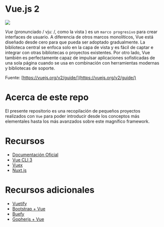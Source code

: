 # Vue.js 2

![](http://tutorialesenpdf.com/wp-content/uploads/2018/05/vuejs-tutorial-pdf.jpg)


*Vue* (pronunciado / vjuː /, como la vista ) es un `marco progresivo` para crear interfaces de usuario. A diferencia de otros marcos monolíticos, Vue está diseñado desde cero para que pueda ser adoptado gradualmente. La biblioteca central se enfoca solo en la capa de vista y es fácil de captar e integrar con otras bibliotecas o proyectos existentes. Por otro lado, Vue también es perfectamente capaz de impulsar aplicaciones sofisticadas de una sola página cuando se usa en combinación con herramientas modernas y bibliotecas de soporte.

Fuente: [https://vuejs.org/v2/guide/](https://vuejs.org/v2/guide/)

# Acerca de este repo

El presente repositorio es una recopilación de pequeños proyectos realizados con `Vue` para poder introducir desde los conceptos más elementales hasta los más avanzados sobre este magnífico framework.

# Recursos

- [Documentación Oficial](https://vuejs.org/)
- [Vue CLI 3](https://cli.vuejs.org/)
- [Vuex](https://vuex.vuejs.org/)
- [Nuxt.js](https://nuxtjs.org/)

# Recursos adicionales
* [Vuetify](https://vuetifyjs.com/en/)
* [Bootstrap + Vue](https://bootstrap-vue.js.org/)
* [Buefy](https://buefy.github.io/#/)
* [Gopherjs + Vue](https://github.com/oskca/gopherjs-vue)